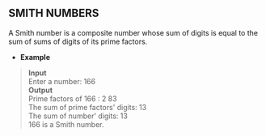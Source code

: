 ## SMITH NUMBERS 

A Smith number is a composite number whose sum of digits is equal to the sum of sums of digits of its prime factors.   

* **Example**  

> **Input**  
> Enter a number: 166  
> **Output**  
> Prime factors of 166 : 2 83  
> The sum of prime factors' digits: 13  
> The sum of number' digits: 13  
> 166 is a Smith number.

